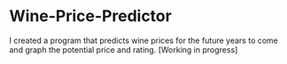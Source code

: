 # Wine-Price-Predictor
I created a program that predicts wine prices for the future years to come and graph the potential price and rating. [Working in progress]
